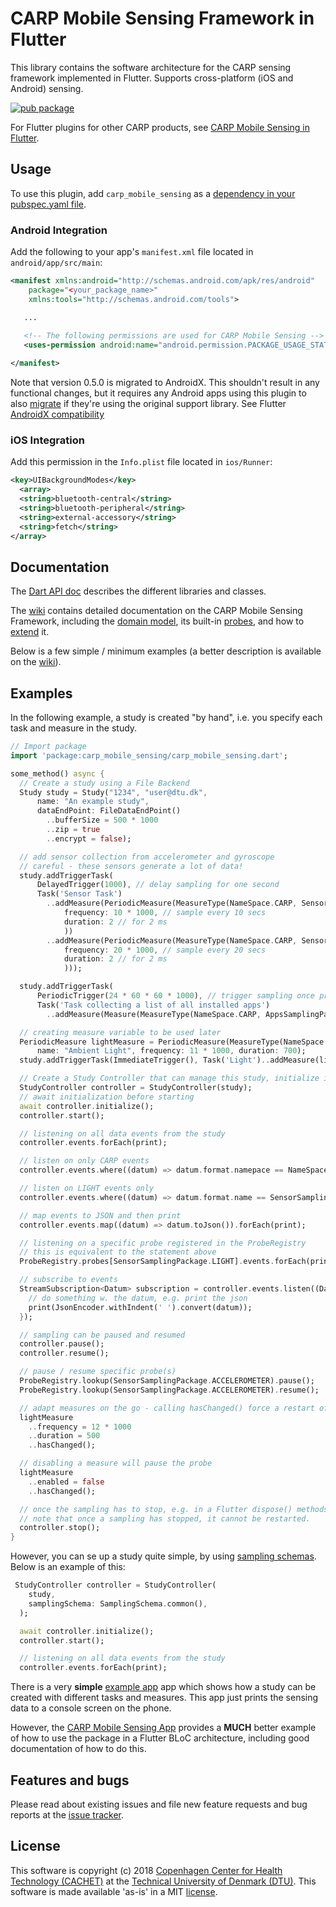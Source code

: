 # CARP Mobile Sensing Framework in Flutter

This library contains the software architecture for the CARP sensing framework implemented in Flutter.
Supports cross-platform (iOS and Android) sensing.

[![pub package](https://img.shields.io/pub/v/carp_mobile_sensing.svg)](https://pub.dartlang.org/packages/carp_mobile_sensing)

For Flutter plugins for other CARP products, see [CARP Mobile Sensing in Flutter](https://github.com/cph-cachet/carp.sensing-flutter/blob/master/README.md).

## Usage
To use this plugin, add `carp_mobile_sensing` as a [dependency in your pubspec.yaml file](https://flutter.io/platform-plugins/).

### Android Integration

Add the following to your app's `manifest.xml` file located in `android/app/src/main`:

````xml
<manifest xmlns:android="http://schemas.android.com/apk/res/android"
    package="<your_package_name>"
    xmlns:tools="http://schemas.android.com/tools">

   ...
   
   <!-- The following permissions are used for CARP Mobile Sensing -->
   <uses-permission android:name="android.permission.PACKAGE_USAGE_STATS" tools:ignore="ProtectedPermissions"/>

</manifest>
````
Note that version 0.5.0 is migrated to AndroidX. This shouldn't result in any functional changes, but it requires any Android apps using this plugin to also 
[migrate](https://developer.android.com/jetpack/androidx/migrate) if they're using the original support library. 
See Flutter [AndroidX compatibility](https://flutter.dev/docs/development/packages-and-plugins/androidx-compatibility)



### iOS Integration

Add this permission in the `Info.plist` file located in `ios/Runner`:

```xml
<key>UIBackgroundModes</key>
  <array>
  <string>bluetooth-central</string>
  <string>bluetooth-peripheral</string>
  <string>external-accessory</string>
  <string>fetch</string>
</array>

```


## Documentation

The [Dart API doc](https://pub.dartlang.org/documentation/carp_mobile_sensing/latest/) describes the different libraries and classes.

The [wiki](https://github.com/cph-cachet/carp.sensing/wiki) contains detailed documentation on the CARP Mobile Sensing Framework, including 
the [domain model](https://github.com/cph-cachet/carp.sensing/wiki/Domain-Model), its built-in [probes](https://github.com/cph-cachet/carp.sensing/wiki/Probes), 
and how to [extend](https://github.com/cph-cachet/carp.sensing/wiki/Extending) it.

Below is a few simple / minimum examples (a better description is available on the [wiki](https://github.com/cph-cachet/carp.sensing-flutter/wiki/Domain-Model)).

## Examples

In the following example, a study is created "by hand", i.e. you specify each task and measure in the study.

```dart
// Import package
import 'package:carp_mobile_sensing/carp_mobile_sensing.dart';

some_method() async {
  // Create a study using a File Backend
  Study study = Study("1234", "user@dtu.dk",
      name: "An example study",
      dataEndPoint: FileDataEndPoint()
        ..bufferSize = 500 * 1000
        ..zip = true
        ..encrypt = false);

  // add sensor collection from accelerometer and gyroscope
  // careful - these sensors generate a lot of data!
  study.addTriggerTask(
      DelayedTrigger(1000), // delay sampling for one second
      Task('Sensor Task')
        ..addMeasure(PeriodicMeasure(MeasureType(NameSpace.CARP, SensorSamplingPackage.ACCELEROMETER),
            frequency: 10 * 1000, // sample every 10 secs
            duration: 2 // for 2 ms
            ))
        ..addMeasure(PeriodicMeasure(MeasureType(NameSpace.CARP, SensorSamplingPackage.GYROSCOPE),
            frequency: 20 * 1000, // sample every 20 secs
            duration: 2 // for 2 ms
            )));

  study.addTriggerTask(
      PeriodicTrigger(24 * 60 * 60 * 1000), // trigger sampling once pr. day
      Task('Task collecting a list of all installed apps')
        ..addMeasure(Measure(MeasureType(NameSpace.CARP, AppsSamplingPackage.APPS))));

  // creating measure variable to be used later
  PeriodicMeasure lightMeasure = PeriodicMeasure(MeasureType(NameSpace.CARP, SensorSamplingPackage.LIGHT),
      name: "Ambient Light", frequency: 11 * 1000, duration: 700);
  study.addTriggerTask(ImmediateTrigger(), Task('Light')..addMeasure(lightMeasure));

  // Create a Study Controller that can manage this study, initialize it, and start it.
  StudyController controller = StudyController(study);
  // await initialization before starting
  await controller.initialize();
  controller.start();

  // listening on all data events from the study
  controller.events.forEach(print);

  // listen on only CARP events
  controller.events.where((datum) => datum.format.namepace == NameSpace.CARP).forEach(print);

  // listen on LIGHT events only
  controller.events.where((datum) => datum.format.name == SensorSamplingPackage.LIGHT).forEach(print);

  // map events to JSON and then print
  controller.events.map((datum) => datum.toJson()).forEach(print);

  // listening on a specific probe registered in the ProbeRegistry
  // this is equivalent to the statement above
  ProbeRegistry.probes[SensorSamplingPackage.LIGHT].events.forEach(print);

  // subscribe to events
  StreamSubscription<Datum> subscription = controller.events.listen((Datum datum) {
    // do something w. the datum, e.g. print the json
    print(JsonEncoder.withIndent(' ').convert(datum));
  });

  // sampling can be paused and resumed
  controller.pause();
  controller.resume();

  // pause / resume specific probe(s)
  ProbeRegistry.lookup(SensorSamplingPackage.ACCELEROMETER).pause();
  ProbeRegistry.lookup(SensorSamplingPackage.ACCELEROMETER).resume();

  // adapt measures on the go - calling hasChanged() force a restart of the probe, which will load the new measure
  lightMeasure
    ..frequency = 12 * 1000
    ..duration = 500
    ..hasChanged();

  // disabling a measure will pause the probe
  lightMeasure
    ..enabled = false
    ..hasChanged();

  // once the sampling has to stop, e.g. in a Flutter dispose() methods, call stop.
  // note that once a sampling has stopped, it cannot be restarted.
  controller.stop();
}
```

However, you can se up a study quite simple, by using [sampling schemas](https://github.com/cph-cachet/carp.sensing-flutter/wiki/Schemas#sampling-schema).
Below is an example of this:

`````dart
 StudyController controller = StudyController(
    study,
    samplingSchema: SamplingSchema.common(),
  );

  await controller.initialize();
  controller.start();

  // listening on all data events from the study
  controller.events.forEach(print);
`````

There is a very **simple** [example app](example/main.dart) app which shows how a study can be created with different tasks and measures.
This app just prints the sensing data to a console screen on the phone.

However, the [CARP Mobile Sensing App](https://github.com/cph-cachet/carp.sensing-flutter/tree/master/carp_mobile_sensing_app) 
provides a **MUCH** better example of how to use the package in a Flutter BLoC architecture, including good documentation of how to do this.


## Features and bugs

Please read about existing issues and file new feature requests and bug reports at the [issue tracker][tracker].

[tracker]: https://github.com/cph-cachet/carp.sensing/issues

## License

This software is copyright (c) 2018 [Copenhagen Center for Health Technology (CACHET)](http://www.cachet.dk/) 
at the [Technical University of Denmark (DTU)](http://www.dtu.dk).
This software is made available 'as-is' in a MIT [license](/LICENSE).



